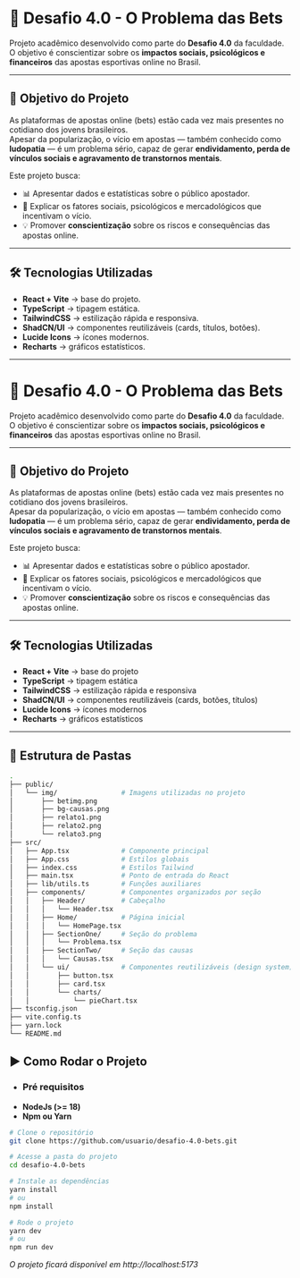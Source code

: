 # 🎲 Desafio 4.0 - O Problema das Bets

Projeto acadêmico desenvolvido como parte do **Desafio 4.0** da faculdade.  
O objetivo é conscientizar sobre os **impactos sociais, psicológicos e financeiros** das apostas esportivas online no Brasil.

---

## 📌 Objetivo do Projeto
As plataformas de apostas online (bets) estão cada vez mais presentes no cotidiano dos jovens brasileiros.  
Apesar da popularização, o vício em apostas — também conhecido como **ludopatia** — é um problema sério, capaz de gerar **endividamento, perda de vínculos sociais e agravamento de transtornos mentais**.

Este projeto busca:
- 📊 Apresentar dados e estatísticas sobre o público apostador.  
- 🧠 Explicar os fatores sociais, psicológicos e mercadológicos que incentivam o vício.  
- 💡 Promover **conscientização** sobre os riscos e consequências das apostas online.  

---

## 🛠️ Tecnologias Utilizadas
- **React + Vite** → base do projeto.  
- **TypeScript** → tipagem estática.  
- **TailwindCSS** → estilização rápida e responsiva.  
- **ShadCN/UI** → componentes reutilizáveis (cards, títulos, botões).  
- **Lucide Icons** → ícones modernos.  
- **Recharts** → gráficos estatísticos.  

---

# 🎲 Desafio 4.0 - O Problema das Bets

Projeto acadêmico desenvolvido como parte do **Desafio 4.0** da faculdade.  
O objetivo é conscientizar sobre os **impactos sociais, psicológicos e financeiros** das apostas esportivas online no Brasil.

---

## 📌 Objetivo do Projeto
As plataformas de apostas online (bets) estão cada vez mais presentes no cotidiano dos jovens brasileiros.  
Apesar da popularização, o vício em apostas — também conhecido como **ludopatia** — é um problema sério, capaz de gerar **endividamento, perda de vínculos sociais e agravamento de transtornos mentais**.

Este projeto busca:
- 📊 Apresentar dados e estatísticas sobre o público apostador.  
- 🧠 Explicar os fatores sociais, psicológicos e mercadológicos que incentivam o vício.  
- 💡 Promover **conscientização** sobre os riscos e consequências das apostas online.  

---

## 🛠️ Tecnologias Utilizadas
- **React + Vite** → base do projeto  
- **TypeScript** → tipagem estática  
- **TailwindCSS** → estilização rápida e responsiva  
- **ShadCN/UI** → componentes reutilizáveis (cards, botões, títulos)  
- **Lucide Icons** → ícones modernos  
- **Recharts** → gráficos estatísticos  

---

## 📂 Estrutura de Pastas

```bash
.
├── public/
│   └── img/                # Imagens utilizadas no projeto
│       ├── betimg.png
│       ├── bg-causas.png
│       ├── relato1.png
│       ├── relato2.png
│       └── relato3.png
├── src/
│   ├── App.tsx             # Componente principal
│   ├── App.css             # Estilos globais
│   ├── index.css           # Estilos Tailwind
│   ├── main.tsx            # Ponto de entrada do React
│   ├── lib/utils.ts        # Funções auxiliares
│   ├── components/         # Componentes organizados por seção
│   │   ├── Header/         # Cabeçalho
│   │   │   └── Header.tsx
│   │   ├── Home/           # Página inicial
│   │   │   └── HomePage.tsx
│   │   ├── SectionOne/     # Seção do problema
│   │   │   └── Problema.tsx
│   │   ├── SectionTwo/     # Seção das causas
│   │   │   └── Causas.tsx
│   │   └── ui/             # Componentes reutilizáveis (design system)
│   │       ├── button.tsx
│   │       ├── card.tsx
│   │       └── charts/
│   │           └── pieChart.tsx
├── tsconfig.json
├── vite.config.ts
├── yarn.lock
└── README.md
```

## ▶️ Como Rodar o Projeto

- ### **Pré requisitos**
- **NodeJs (>= 18)**
- **Npm ou Yarn**

```bash
# Clone o repositório
git clone https://github.com/usuario/desafio-4.0-bets.git

# Acesse a pasta do projeto
cd desafio-4.0-bets

# Instale as dependências
yarn install
# ou
npm install

# Rode o projeto
yarn dev
# ou
npm run dev
```

*O projeto ficará disponível em http://localhost:5173*